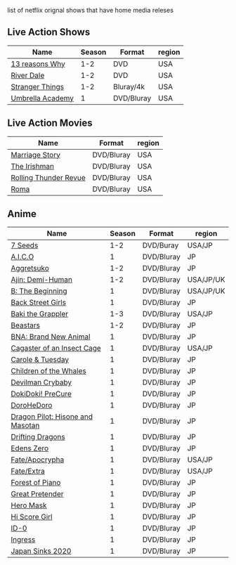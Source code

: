 list of netflix orignal shows that have home media releses 

## Live Action Shows
| Name | Season | Format | region |
|-----------	|------------  | -------------| ---------|
| [13 reasons Why ](https://www.imdb.com/title/tt1837492)| 1-2 | DVD | USA |
| [River Dale](https://www.imdb.com/title/tt4574334)| 1-2 | DVD | USA |
| [Stranger Things](https://www.imdb.com/title/tt4574334)| 1-2 | Bluray/4k | USA |
| [Umbrella Academy](https://www.imdb.com/title/tt1312171) | 1 | DVD/Bluray | USA |
 
## Live Action Movies
| Name | Format | region |
|-----------	|-------------------------| ---------|
| [Marriage Story](https://www.imdb.com/title/tt7653254)| DVD/Bluray | USA |
| [The Irishman](https://www.imdb.com/title/tt1302006)| DVD/Bluray | USA |
| [Rolling Thunder Revue](https://www.imdb.com/title/tt9577852)| DVD/Bluray | USA |
| [Roma](https://www.imdb.com/title/tt6155172)| DVD/Bluray | USA |

## Anime
| Name | Season | Format | region |
|-----------	|------------  | -------------| ---------|
| [7 Seeds ](https://www.imdb.com/title/tt9348718)                            | 1-2 | DVD/Buray | USA/JP |
| [A.I.C.O](https://www.imdb.com/title/tt8116380)                             | 1 | DVD/Bluray | JP |
| [Aggretsuko](https://www.imdb.com/title/tt8019444)                          | 1-2 | DVD/Bluray | JP |
| [Ajin: Demi-Human](https://www.imdb.com/title/tt5537534)                    | 1-2 | DVD/Bluray | USA/JP/UK |
| [B: The Beginning](https://www.imdb.com/title/tt7944664)                    | 1 | DVD/Bluray | USA/JP/UK |
| [Back Street Girls](https://www.imdb.com/title/tt8693818)                   | 1 | DVD/Bluray | JP |
| [Baki the Grappler](https://www.imdb.com/title/tt6357658)                   | 1-3 | DVD/Bluray | USA/JP |
| [Beastars](https://www.imdb.com/title/tt11043632)                           | 1-2 | DVD/Bluray | JP |
| [BNA: Brand New Animal](https://www.imdb.com/title/tt12013558)              | 1 | DVD/Bluray | JP |
| [Cagaster of an Insect Cage](https://www.imdb.com/title/tt9288892)          | 1 | DVD/Bluray | USA/JP |
| [Carole & Tuesday](https://www.imdb.com/title/tt8107988)                    | 1 | DVD/Bluray | JP |
| [Children of the Whales](https://www.imdb.com/title/tt7484994)              | 1 | DVD/Bluray | JP |
| [Devilman Crybaby](https://www.imdb.com/title/tt6660498)                    | 1 | DVD/Bluray | JP |
| [DokiDoki! PreCure](https://www.imdb.com/title/tt4621212)                   | 1 | DVD/Bluray | JP |
| [DoroHeDoro](https://www.imdb.com/title/tt11147852)                         | 1 | DVD/Bluray | JP |
| [Dragon Pilot: Hisone and Masotan](https://www.imdb.com/title/tt8528256)    | 1 | DVD/Bluray | JP |
| [Drifting Dragons](https://www.imdb.com/title/tt11418344)                   | 1 | DVD/Bluray | JP |
| [Edens Zero](https://www.imdb.com/title/tt13167196)                         | 1 | DVD/Bluray | JP |
| [Fate/Apocrypha](https://www.imdb.com/title/tt6424454)                      | 1 | DVD/Bluray | USA/JP |
| [Fate/Extra](https://www.imdb.com/title/tt7940468)                          | 1 | DVD/Bluray | USA/JP |
| [Forest of Piano](https://www.imdb.com/title/tt8043492)                     | 1 | DVD/Bluray | JP |
| [Great Pretender](https://www.imdb.com/title/tt1312171)                     | 1 | DVD/Bluray | JP |
| [Hero Mask](https://www.imdb.com/title/tt9316078)                           | 1 | DVD/Bluray | JP |
| [Hi Score Girl](https://www.imdb.com/title/tt8963328)                       | 1 | DVD/Bluray | JP |
| [ID-0](https://www.imdb.com/title/tt7161218)                                | 1 | DVD/Bluray | JP |
| [Ingress](https://www.imdb.com/title/tt9561968)                             | 1 | DVD/Bluray | JP |
| [Japan Sinks 2020](https://www.imdb.com/title/tt12031040)                   | 1 | DVD/Bluray | JP |
